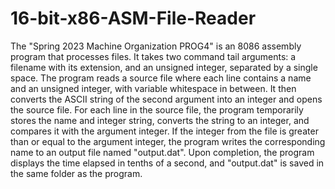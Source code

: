 # 16-bit-x86-ASM-File-Reader

The "Spring 2023 Machine Organization PROG4" is an 8086 assembly program that processes files. It takes two command tail arguments: a filename with its extension, and an unsigned integer, separated by a single space. The program reads a source file where each line contains a name and an unsigned integer, with variable whitespace in between. It then converts the ASCII string of the second argument into an integer and opens the source file. For each line in the source file, the program temporarily stores the name and integer string, converts the string to an integer, and compares it with the argument integer. If the integer from the file is greater than or equal to the argument integer, the program writes the corresponding name to an output file named "output.dat". Upon completion, the program displays the time elapsed in tenths of a second, and "output.dat" is saved in the same folder as the program.
